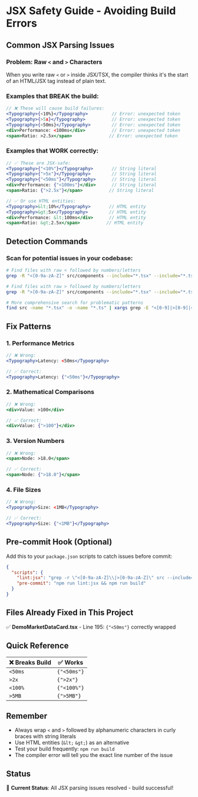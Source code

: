 # JSX Safety Guide - Avoiding Build Errors

## Common JSX Parsing Issues

### Problem: Raw `<` and `>` Characters
When you write raw `<` or `>` inside JSX/TSX, the compiler thinks it's the start of an HTML/JSX tag instead of plain text.

### Examples that BREAK the build:
```jsx
// ❌ These will cause build failures:
<Typography>{<10%}</Typography>         // Error: unexpected token
<Typography>{>5x}</Typography>          // Error: unexpected token  
<Typography>{<50ms}</Typography>        // Error: unexpected token
<div>Performance: <100ms</div>          // Error: unexpected token
<span>Ratio: >2.5x</span>              // Error: unexpected token
```

### Examples that WORK correctly:
```jsx
// ✅ These are JSX-safe:
<Typography>{"<10%"}</Typography>       // String literal
<Typography>{">5x"}</Typography>        // String literal
<Typography>{"<50ms"}</Typography>      // String literal
<div>Performance: {"<100ms"}</div>      // String literal
<span>Ratio: {">2.5x"}</span>          // String literal

// ✅ Or use HTML entities:
<Typography>&lt;10%</Typography>       // HTML entity
<Typography>&gt;5x</Typography>        // HTML entity
<div>Performance: &lt;100ms</div>      // HTML entity
<span>Ratio: &gt;2.5x</span>          // HTML entity
```

## Detection Commands

### Scan for potential issues in your codebase:
```bash
# Find files with raw < followed by numbers/letters
grep -R "<[0-9a-zA-Z]" src/components --include="*.tsx" --include="*.ts"

# Find files with raw > followed by numbers/letters  
grep -R ">[0-9a-zA-Z]" src/components --include="*.tsx" --include="*.ts"

# More comprehensive search for problematic patterns
find src -name "*.tsx" -o -name "*.ts" | xargs grep -E "<[0-9]|>[0-9]|<[a-z]|>[a-z]" | grep -v "import\|export\|interface\|type"
```

## Fix Patterns

### 1. Performance Metrics
```jsx
// ❌ Wrong:
<Typography>Latency: <50ms</Typography>

// ✅ Correct:
<Typography>Latency: {"<50ms"}</Typography>
```

### 2. Mathematical Comparisons
```jsx
// ❌ Wrong:
<div>Value: >100</div>

// ✅ Correct:
<div>Value: {">100"}</div>
```

### 3. Version Numbers
```jsx
// ❌ Wrong:
<span>Node: >18.0</span>

// ✅ Correct:
<span>Node: {">18.0"}</span>
```

### 4. File Sizes
```jsx
// ❌ Wrong:
<Typography>Size: <1MB</Typography>

// ✅ Correct:
<Typography>Size: {"<1MB"}</Typography>
```

## Pre-commit Hook (Optional)

Add this to your `package.json` scripts to catch issues before commit:

```json
{
  "scripts": {
    "lint:jsx": "grep -r \"<[0-9a-zA-Z]\\|>[0-9a-zA-Z]\" src --include=\"*.tsx\" --include=\"*.ts\" | grep -v \"import\\|export\\|interface\\|type\" || echo 'No JSX issues found'",
    "pre-commit": "npm run lint:jsx && npm run build"
  }
}
```

## Files Already Fixed in This Project

✅ **DemoMarketDataCard.tsx** - Line 195: `{"<50ms"}` correctly wrapped

## Quick Reference

| ❌ Breaks Build | ✅ Works |
|----------------|----------|
| `<50ms` | `{"<50ms"}` |
| `>2x` | `{">2x"}` |  
| `<100%` | `{"<100%"}` |
| `>5MB` | `{">5MB"}` |

## Remember
- Always wrap `<` and `>` followed by alphanumeric characters in curly braces with string literals
- Use HTML entities (`&lt;` `&gt;`) as an alternative
- Test your build frequently: `npm run build`
- The compiler error will tell you the exact line number of the issue

## Status
🎯 **Current Status**: All JSX parsing issues resolved - build successful!